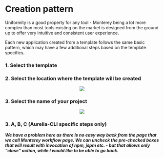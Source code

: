 # Creation pattern

Uniformity is a good property for any tool - Monterey being a lot more complex than most tools existing on the market is designed from the ground up to offer very intuitive and consistent user experience.

Each new application created from a template follows the same basic pattern, which may have a few additional steps based on the template specifics.

### 1. Select the template 

### 2. Select the location where the template will be created
<p align=center>
  <img src="https://cloud.githubusercontent.com/assets/2712405/18069442/23724ca8-6e15-11e6-931b-65eb178a3a93.png"></img>
 <br>
</p>

### 3. Select the name of your project
<p align=center>
  <img src="https://cloud.githubusercontent.com/assets/2712405/18069509/a171ee06-6e15-11e6-9b35-04eb541b0c86.png"></img>
 <br>
</p>

### 3. A, B, C (Aurelia-CLI specific steps only)

___We have a problem here as there is no easy way back from the page that we call Monterey workflow page. We can uncheck the pre-checked boxes that will result with invocation of npm, jspm etc. - but that allows only "close" action, while I would like to be able to go back.___